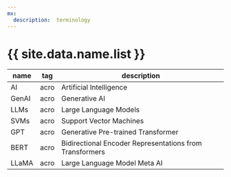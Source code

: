 ```yaml
---
mx:
  description:  terminology
---
```


# {{ site.data.name.list }}

|name|tag|description|
|-|-|-|
|AI|acro|Artificial Intelligence|
|GenAI|acro|Generative AI|
|LLMs|acro|Large Language Models| 
|SVMs|acro|Support Vector Machines | 
|GPT|acro|Generative Pre-trained Transformer| 
|BERT|acro|Bidirectional Encoder Representations from Transformers| 
|LLaMA|acro|Large Language Model Meta AI| 
